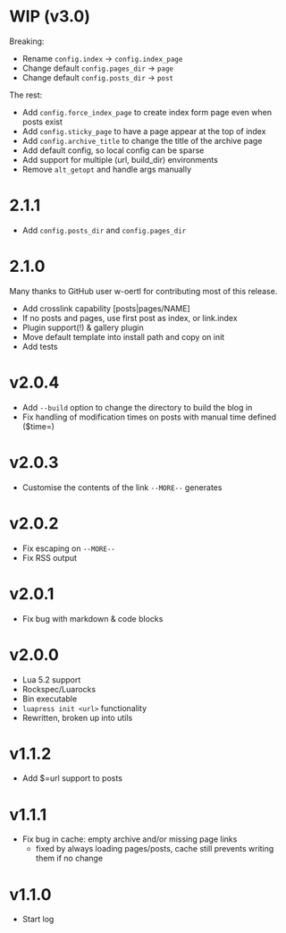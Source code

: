 # WIP (v3.0)

Breaking:

+ Rename `config.index` -> `config.index_page`
+ Change default `config.pages_dir` -> `page`
+ Change default `config.posts_dir` -> `post`

The rest:

+ Add `config.force_index_page` to create index form page even when posts exist
+ Add `config.sticky_page` to have a page appear at the top of index
+ Add `config.archive_title` to change the title of the archive page
+ Add default config, so local config can be sparse
+ Add support for multiple (url, build_dir) environments
+ Remove `alt_getopt` and handle args manually

# 2.1.1

+ Add `config.posts_dir` and `config.pages_dir`

# 2.1.0

Many thanks to GitHub user w-oertl for contributing most of this release.

+ Add crosslink capability [posts|pages/NAME]
+ If no posts and pages, use first post as index, or link.index
+ Plugin support(!) & gallery plugin
+ Move default template into install path and copy on init
+ Add tests

# v2.0.4

+ Add `--build` option to change the directory to build the blog in
+ Fix handling of modification times on posts with manual time defined ($time=)

# v2.0.3

+ Customise the contents of the link `--MORE--` generates

# v2.0.2

+ Fix escaping on `--MORE--`
+ Fix RSS output

# v2.0.1

+ Fix bug with markdown & code blocks

# v2.0.0

+ Lua 5.2 support
+ Rockspec/Luarocks
+ Bin executable
+ `luapress init <url>` functionality
+ Rewritten, broken up into utils

# v1.1.2

+ Add $=url support to posts

# v1.1.1

+ Fix bug in cache: empty archive and/or missing page links
    * fixed by always loading pages/posts, cache still prevents writing them if no change

# v1.1.0

+ Start log
